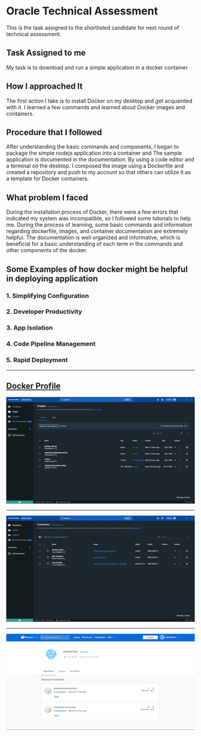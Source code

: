 # Oracle Technical Assessment
This is the task assigned to the shortlisted candidate for next round of technical assessment.

## **Task Assigned to me**
My task is to download and run a simple application in a docker container

## **How I approached It**
The first action I take is to install Docker on my desktop and get acquainted with it. I learned a few commands and learned about Docker images and containers.

## **Procedure that I followed**
After understanding the basic commands and components, I began to package the simple nodejs application into a container and The sample application is documented in the documentation. By using a code editor and a terminal on the desktop.
I composed the image using a Dockerfile and created a repository and push to my account so that others can utilize it as a template for Docker containers.

## **What problem I faced**
During the installation process of Docker, there were a few errors that indicated my system was incompatible, so I followed some tutorials to help me. 
During the process of learning, some basic commands and information regarding dockerfile, images, and container documentation are extremely helpful. The documentation is well organized and informative, which is beneficial for a basic understanding of each term in the commands and other components of the docker.

## **Some Examples of how docker might be helpful in deploying application**

### 1. Simplifying Configuration
### 2. Developer Productivity
### 3. App Isolation
### 4. Code Pipeline Management
### 5. Rapid Deployment

---

## [Docker Profile](https://hub.docker.com/u/rahulraniwal)

![Docekr Images](Images.png)

---

![Docker Container](Containers.png)

---

![Docker Profile](DockerProfile.png)